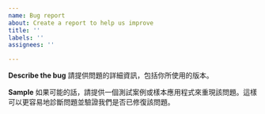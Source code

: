 ```yaml
---
name: Bug report
about: Create a report to help us improve
title: ''
labels: ''
assignees: ''

---
```


**Describe the bug**
請提供問題的詳細資訊，包括你所使用的版本。

**Sample**
如果可能的話，請提供一個測試案例或樣本應用程式來重現該問題。這樣可以更容易地診斷問題並驗證我們是否已修復該問題。
